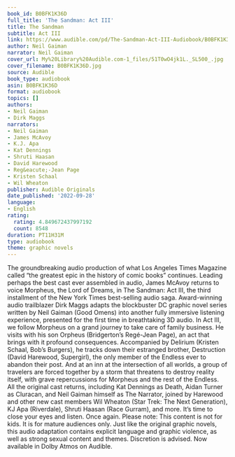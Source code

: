 ```yaml
---
book_id: B0BFK1K36D
full_title: 'The Sandman: Act III'
title: The Sandman
subtitle: Act III
link: https://www.audible.com/pd/The-Sandman-Act-III-Audiobook/B0BFK1K36D
author: Neil Gaiman
narrator: Neil Gaiman
cover_url: My%20Library%20Audible.com-1_files/51T0wO4jk1L._SL500_.jpg
cover_filename: B0BFK1K36D.jpg
source: Audible
book_type: audiobook
asin: B0BFK1K36D
format: audiobook
topics: []
authors:
- Neil Gaiman
- Dirk Maggs
narrators:
- Neil Gaiman
- James McAvoy
- K.J. Apa
- Kat Dennings
- Shruti Haasan
- David Harewood
- Reg&eacute;-Jean Page
- Kristen Schaal
- Wil Wheaton
publisher: Audible Originals
date_published: '2022-09-28'
language:
- English
rating:
  rating: 4.849672437997192
  count: 8548
duration: PT11H31M
type: audiobook
theme: graphic novels
---
```

The groundbreaking audio production of what Los Angeles Times Magazine called “the greatest epic in the history of comic books” continues. Leading perhaps the best cast ever assembled in audio, James McAvoy returns to voice Morpheus, the Lord of Dreams, in The Sandman: Act III, the third installment of the New York Times best-selling audio saga. Award-winning audio trailblazer Dirk Maggs adapts the blockbuster DC graphic novel series written by Neil Gaiman (Good Omens) into another fully immersive listening experience, presented for the first time in breathtaking 3D audio.
In Act III, we follow Morpheus on a grand journey to take care of family business. He visits with his son Orpheus (Bridgerton’s Regé-Jean Page), an act that brings with it profound consequences. Accompanied by Delirium (Kristen Schaal, Bob’s Burgers), he tracks down their estranged brother, Destruction (David Harewood, Supergirl), the only member of the Endless ever to abandon their post. And at an inn at the intersection of all worlds, a group of travelers are forced together by a storm that threatens to destroy reality itself, with grave repercussions for Morpheus and the rest of the Endless.
All the original cast returns, including Kat Dennings as Death, Aidan Turner as Cluracan, and Neil Gaiman himself as The Narrator, joined by Harewood and other new cast members Wil Wheaton (Star Trek: The Next Generation), KJ Apa (Riverdale), Shruti Haasan (Race Gurram), and more.
It’s time to close your eyes and listen. Once again.
Please note: This content is not for kids. It is for mature audiences only. Just like the original graphic novels, this audio adaptation contains explicit language and graphic violence, as well as strong sexual content and themes. Discretion is advised.
Now available in Dolby Atmos on Audible.
